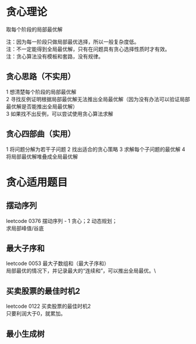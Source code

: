 # 贪心理论
取每个阶段的局部最优解

注：因为每一阶段只做局部最优选择，所以一般复杂度低。  
注：不一定能得到全局最优解，只有在问题具有贪心选择性质时才有效。  
注：贪心算法没有模板和套路，没有规律。

## 贪心思路（不实用）
1 想清楚每个阶段的局部最优解  
2 寻找反例证明根据局部最优解无法推出全局最优解（因为没有办法可以验证局部最优解是否能推出全局最优解）  
3 如果找不出反例，可以尝试使用贪心算法求解

## 贪心四部曲（实用）
1 将问题分解为若干子问题
2 找出适合的贪心策略
3 求解每个子问题的最优解
4 将局部最优解堆叠成全局最优解

# 贪心适用题目
## 摆动序列
leetcode 0376 摆动序列 - 1 贪心；2 动态规划；\
求局部峰值/谷底
## 最大子序和
leetcode 0053 最大子数组和（最大子序和）\
局部最优的情况下，并记录最大的“连续和”，可以推出全局最优。\
## 买卖股票的最佳时机2
leetcode 0122 买卖股票的最佳时机2  
只要利润大于0，就累加。  
## 最小生成树
## 